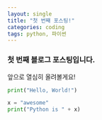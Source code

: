 ```yaml
---
layout: single
title: "첫 번째 포스팅!"
categories: coding
tags: python, 파이썬 
---
```


### 첫 번째 블로그 포스팅입니다. 

앞으로 열심히 올려볼게요!

```python
print("Hello, World!")

x = "awesome"
print("Python is " + x)
```